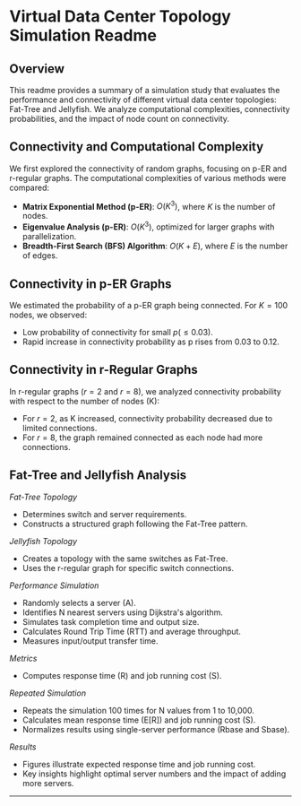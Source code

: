 # Virtual Data Center Topology Simulation Readme

## Overview

This readme provides a summary of a simulation study that evaluates the performance and connectivity of different virtual data center topologies: Fat-Tree and Jellyfish. We analyze computational complexities, connectivity probabilities, and the impact of node count on connectivity.

## Connectivity and Computational Complexity

We first explored the connectivity of random graphs, focusing on p-ER and r-regular graphs. The computational complexities of various methods were compared:

- **Matrix Exponential Method (p-ER)**: $O(K^3)$, where $K$ is the number of nodes.
- **Eigenvalue Analysis (p-ER)**: $O(K^3)$, optimized for larger graphs with parallelization.
- **Breadth-First Search (BFS) Algorithm**: $O(K + E)$, where $E$ is the number of edges.

## Connectivity in p-ER Graphs

We estimated the probability of a p-ER graph being connected. For $K = 100$ nodes, we observed:

- Low probability of connectivity for small $p (≤ 0.03)$.
- Rapid increase in connectivity probability as p rises from 0.03 to 0.12.

## Connectivity in r-Regular Graphs

In r-regular graphs ($r = 2$ and $r = 8$), we analyzed connectivity probability with respect to the number of nodes (K):

- For $r = 2$, as K increased, connectivity probability decreased due to limited connections.
- For $r = 8$, the graph remained connected as each node had more connections.

## Fat-Tree and Jellyfish Analysis

*Fat-Tree Topology*

- Determines switch and server requirements.
- Constructs a structured graph following the Fat-Tree pattern.

*Jellyfish Topology*

- Creates a topology with the same switches as Fat-Tree.
- Uses the r-regular graph for specific switch connections.

*Performance Simulation*

- Randomly selects a server (A).
- Identifies N nearest servers using Dijkstra's algorithm.
- Simulates task completion time and output size.
- Calculates Round Trip Time (RTT) and average throughput.
- Measures input/output transfer time.

*Metrics*

- Computes response time (R) and job running cost (S).

*Repeated Simulation*

- Repeats the simulation 100 times for N values from 1 to 10,000.
- Calculates mean response time (E[R]) and job running cost (S).
- Normalizes results using single-server performance (Rbase and Sbase).

*Results*

- Figures illustrate expected response time and job running cost.
- Key insights highlight optimal server numbers and the impact of adding more servers.

---

